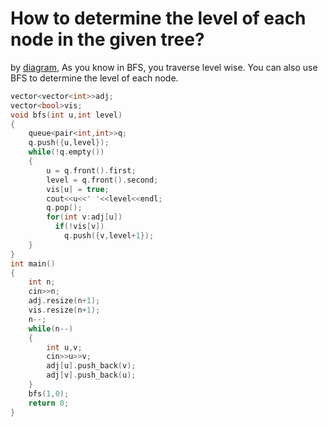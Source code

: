 # How to determine the level of each node in the given tree?

by [diagram](https://github.com/Khaled-Mahmmoud/MyCompetitiveProgramming/blob/master/img/Graph/level%20of%20node.jpg), As you know in BFS, you traverse level wise. You can also use BFS to determine the level of each node.

```cpp
vector<vector<int>>adj;
vector<bool>vis;
void bfs(int u,int level)
{
    queue<pair<int,int>>q;
    q.push({u,level});
    while(!q.empty())
    {
        u = q.front().first;
        level = q.front().second;
        vis[u] = true;
        cout<<u<<' '<<level<<endl;
        q.pop();
        for(int v:adj[u])
          if(!vis[v])
            q.push({v,level+1});
    }
}
int main()
{
    int n;
    cin>>n;
    adj.resize(n+1);
    vis.resize(n+1);
    n--;
    while(n--)
    {
        int u,v;
        cin>>u>>v;
        adj[u].push_back(v);
        adj[v].push_back(u);
    }
    bfs(1,0);
    return 0;
}
```
